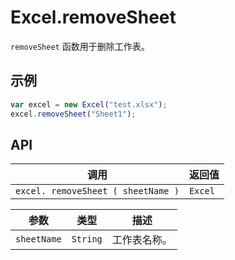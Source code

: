 # Excel.removeSheet

`removeSheet` 函数用于删除工作表。

## 示例

```javascript
var excel = new Excel("test.xlsx");
excel.removeSheet("Sheet1");
```

## API

| 调用 | 返回值 |
|---|---|
| `excel. removeSheet ( sheetName )` | `Excel` |

| 参数 | 类型 | 描述 |
|---|---|---|
| `sheetName` | `String` | 工作表名称。 |